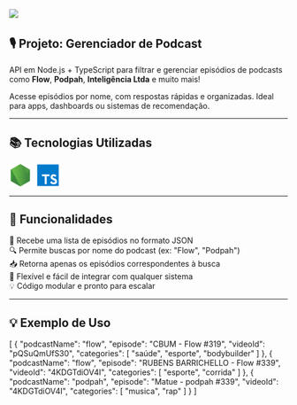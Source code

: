 <img src="https://capsule-render.vercel.app/api?type=waving&color=0:000000,100:1F1F1F&height=120&section=header&text=🎧%20Gerenciador%20de%20Podcast&fontColor=FFFFFF&fontSize=35&fontAlignY=35" />

## 🎙️ Projeto: Gerenciador de Podcast

API em Node.js + TypeScript para filtrar e gerenciar episódios de podcasts como **Flow**, **Podpah**, **Inteligência Ltda** e muito mais!

Acesse episódios por nome, com respostas rápidas e organizadas. Ideal para apps, dashboards ou sistemas de recomendação.

---

## 📚 Tecnologias Utilizadas

<div style="display: flex; flex-wrap: nowrap; align-items: center; gap: 10px;">
  <a href="https://nodejs.org/" target="_blank" rel="noreferrer">
    <img src="https://raw.githubusercontent.com/devicons/devicon/master/icons/nodejs/nodejs-original.svg" alt="Node.js" width="40" height="40"/>
  </a>
  <a href="https://www.typescriptlang.org/" target="_blank" rel="noreferrer">
    <img src="https://raw.githubusercontent.com/devicons/devicon/master/icons/typescript/typescript-original.svg" alt="TypeScript" width="40" height="40"/>
  </a>
</div>

---

## 🚀 Funcionalidades

🎯 Recebe uma lista de episódios no formato JSON  
🔍 Permite buscas por nome do podcast (ex: "Flow", "Podpah")  
📥 Retorna apenas os episódios correspondentes à busca  
🧩 Flexível e fácil de integrar com qualquer sistema  
💡 Código modular e pronto para escalar

---

## 💡 Exemplo de Uso

[
{
"podcastName": "flow",
"episode": "CBUM - Flow #319",
"videoId": "pQSuQmUfS30",
"categories": [
"saúde",
"esporte",
"bodybuilder"
]
},
{
"podcastName": "flow",
"episode": "RUBENS BARRICHELLO - Flow #339",
"videoId": "4KDGTdiOV4I",
"categories": [
"esporte",
"corrida"
]
},
{
"podcastName": "podpah",
"episode": "Matue - podpah #339",
"videoId": "4KDGTdiOV4I",
"categories": [
"musica",
"rap"
]
}
]
